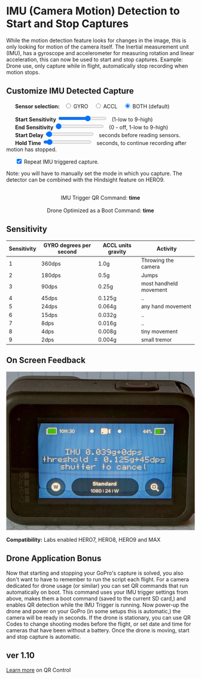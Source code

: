 # IMU (Camera Motion) Detection to Start and Stop Captures

<script src="../../jquery.min.js"></script>
<script src="../../qrcodeborder.js"></script>
<style>
        #qrcode{
            width: 100%;
        }
        div{
            width: 100%;
            display: inline-block;
        }
</style>

While the motion detection feature looks for changes in the image, this is only looking for motion of the camera itself. The Inertial measurement unit (IMU), has a gyroscope and accelerometer for measuring rotation and linear acceleration, this can now be used to start and stop captures.  Example: Drone use, only capture while in flight, automatically stop recording when motion stops.

## Customize IMU Detected Capture


<div id="dtIMU">&nbsp;&nbsp;&nbsp;&nbsp;&nbsp;&nbsp;<b>Sensor selection:</b>&nbsp;&nbsp;
  <input type="radio" id="imu1" name="imu" value="G" > <label for="GYRO">GYRO </label>&nbsp;&nbsp;
  <input type="radio" id="imu2" name="imu" value="A" > <label for="ACCL">ACCL </label>&nbsp;&nbsp;
  <input type="radio" id="imu3" name="imu" value="I" checked> <label for="BOTH">BOTH (default)</label>
</div>

&nbsp;&nbsp;&nbsp;&nbsp;&nbsp;&nbsp;**Start Sensitivity** <input type="range" id="snstvty" name="snstvty" min="1" max="9" value="6"><label for="snstvty"></label>&nbsp;&nbsp;<b id="snstvtytext"></b> (1-low to 9-high)<br>
&nbsp;&nbsp;&nbsp;&nbsp;&nbsp;&nbsp;**End Sensitivity** <input type="range" id="esnstvty" name="esnstvty" min="0" max="9" value="0"><label for="snstvty"></label>&nbsp;&nbsp;<b id="esnstvtytext"></b> (0 - off, 1-low to 9-high)<br>
&nbsp;&nbsp;&nbsp;&nbsp;&nbsp;&nbsp;**Start Delay** <input type="range" id="delay" name="delay" min="0" max="60" value="1"><label for="delay"></label>&nbsp;&nbsp;<b id="delaytext"></b> seconds before reading sensors.<br>
&nbsp;&nbsp;&nbsp;&nbsp;&nbsp;&nbsp;**Hold Time** <input type="range" id="hold" name="hold" min="0" max="60" value="5"><label for="hold"></label>&nbsp;&nbsp;<b id="holdtext"></b> seconds, to continue recording after motion has stopped.<br> 

&nbsp;&nbsp;&nbsp;&nbsp;&nbsp;&nbsp;<input type="checkbox" id="repeat" name="repeat" checked> 
<label for="repeat">Repeat IMU triggered capture.</label><br>

Note: you will have to manually set the mode in which you capture.  The detector can be combined with the Hindsight feature on HERO9. 
 
<center>
<div id="qrcode1"></div><br>
IMU Trigger QR Command: <b id="qrtext1">time</b><br>
<div id="qrcode2"><br></div><br>
Drone Optimized as a Boot Command: <b id="qrtext2">time</b><br>
</center>

## Sensitivity

| Sensitivity | GYRO degrees per second  | ACCL units gravity | Activity               |
|-------------|--------------------------|--------------------|------------------------|
| 1           | 360dps                   | 1.0g               | Throwing the camera    |
| 2           | 180dps                   | 0.5g               | Jumps                  |
| 3           | 90dps                    | 0.25g              | most handheld movement |
| 4           | 45dps                    | 0.125g             | ..                     |
| 5           | 24dps                    | 0.064g             | any hand movement      |
| 6           | 15dps                    | 0.032g             | ..                     |
| 7           | 8dps                     | 0.016g             | ..                     |
| 8           | 4dps                     | 0.008g             | tiny movement          |
| 9           | 2dps                     | 0.004g             | small tremor           |

## On Screen Feedback

![Feedback](feedback.jpg)

**Compatibility:** Labs enabled HERO7, HERO8, HERO9 and MAX 


## Drone Application Bonus

Now that starting and stopping your GoPro's capture is solved, you also don't want to have to remember to run the script each flight. For a camera dedicated for drone usage (or similar) you can set QR commands that run automatically on boot. This command uses your IMU trigger settings from above, makes them a boot command (saved to the current SD card,) and enables QR detection while the IMU Trigger is running. Now power-up the drone and power on your GoPro (in some setups this is automatic,) the camera will be ready in seconds.  If the drone is stationary, you can use QR Codes to change shooting modes before the flight, or set date and time for cameras that have been without a battery. Once the drone is moving, start and stop capture is automatic. 


## ver 1.10
[Learn more](..) on QR Control

<script>
var once = true;
var qrcode1;
var qrcode2;
var cmd1 = "";
var cmd2 = "";
var lasttimecmd1 = "";
var lasttimecmd2 = "";
var changed = true;

function dcmd(cmd, id) {
    var x;
	if(document.getElementById(id) !== null)
	{
		x = document.getElementById(id).checked;
		if( x === true)
			cmd = cmd + document.getElementById(id).value;
	}
	else
	{
	    var i;
		for (i = 1; i < 15; i++) { 
			var newid = id+i;
			if(document.getElementById(newid) !== null)
			{
				x = document.getElementById(newid).checked;
				if( x === true)
					cmd = cmd + document.getElementById(newid).value;
			}
		}
	}
	return cmd;
}

function makeQR() 
{	
  if(once === true)
  {
    qrcode1 = new QRCode(document.getElementById("qrcode1"), 
    {
      text : "\"Hello\"",
      width : 360,
      height : 360,
      correctLevel : QRCode.CorrectLevel.M
    });
	
	
    qrcode2 = new QRCode(document.getElementById("qrcode2"), 
    {
      text : "\"World\"",
      width : 360,
      height : 360,
      correctLevel : QRCode.CorrectLevel.M
    });
	
    once = false;
  }
}

function timeLoop()
{
  if(document.getElementById("snstvty") !== null)
  {
	var snstvty = parseInt(document.getElementById("snstvty").value);	
	document.getElementById("snstvtytext").innerHTML = snstvty;
	
	var esnstvty = parseInt(document.getElementById("esnstvty").value);	
	document.getElementById("esnstvtytext").innerHTML = esnstvty;	
		
	var delay = parseInt(document.getElementById("delay").value);	
	document.getElementById("delaytext").innerHTML = delay;	
	
	var hold = parseInt(document.getElementById("hold").value);	
	document.getElementById("holdtext").innerHTML = hold;	
		
	cmd1 = dcmd("!S","imu"); 
	cmd1 = cmd1 + snstvty;
	
	cmd2 = "!MQRDR=1!MBOOT=\"!Ldrone\"!SAVEdrone=\"";
	cmd2 = cmd2 + dcmd("!S","imu"); 
	cmd2 = cmd2 + snstvty;
	
	if(esnstvty > 0) cmd1 = cmd1 + "-" + esnstvty;
	if(delay > 0) cmd1 = cmd1 + 'D' + delay;
	if(hold > 0) cmd1 = cmd1 + 'H' + hold;	
	
	if(esnstvty > 0) cmd2 = cmd2 + "-" + esnstvty;
	if(delay > 0) cmd2 = cmd2 + 'D' + delay;
	if(hold > 0) cmd2 = cmd2 + 'H' + hold;	
	
    if(document.getElementById("repeat") !== null)
    {
      if(document.getElementById("repeat").checked === true)
      {
        cmd1 = cmd1 + "!R";
        cmd2 = cmd2 + "!R";
      }
    }
	
	cmd2 = cmd2 + "\"";
  }
  
  qrcode1.clear(); 
  qrcode1.makeCode(cmd1);
  
  qrcode2.clear(); 
  qrcode2.makeCode(cmd2);
  
  if(cmd1 != lasttimecmd1)
  {
	changed = true;
	lasttimecmd1 = cmd1;
  }
  if(cmd2 != lasttimecmd2)
  {
	changed = true;
	lasttimecmd2 = cmd2;
  }
	
  if(changed === true)
  {
	document.getElementById("qrtext1").innerHTML = cmd1;
	document.getElementById("qrtext2").innerHTML = cmd2;
	changed = false;
  }
  
  var t = setTimeout(timeLoop, 100);
}

function myReloadFunction() {
  location.reload();
}

makeQR();
timeLoop();


</script>
